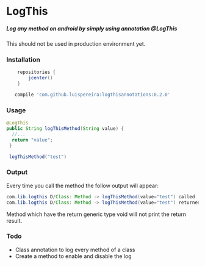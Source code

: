 # LogThis

##### Log any method on android by simply using annotation @LogThis #####

This should not be used in production environment yet.

### Installation ###
```groovy
    repositories {
        jcenter()
    }

   compile 'com.github.luispereira:logthisannotations:0.2.0'
```

### Usage ###
```java
@LogThis
public String logThisMethod(String value) {
  //...
  return "value";
 }

 logThisMethod("test")
```

### Output ###
Every time you call the method the follow output will appear:
```java
com.lib.logthis D/Class: Method -> logThisMethod(value="test") called
com.lib.logthis D/Class: Method -> logThisMethod(value="test") returned value -> [value]
```
Method which have the return generic type void will not print the return result.

### Todo ###
- Class annotation to log every method of a class
- Create a method to enable and disable the log
